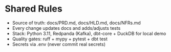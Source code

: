 # Shared Rules
- Source of truth: docs/PRD.md, docs/HLD.md, docs/NFRs.md
- Every change updates docs and adds/adjusts tests
- Stack: Python 3.11, Redpanda (Kafka), dbt-core + DuckDB for local demo
- Quality gates: ruff + mypy + pytest + dbt test
- Secrets via .env (never commit real secrets)


